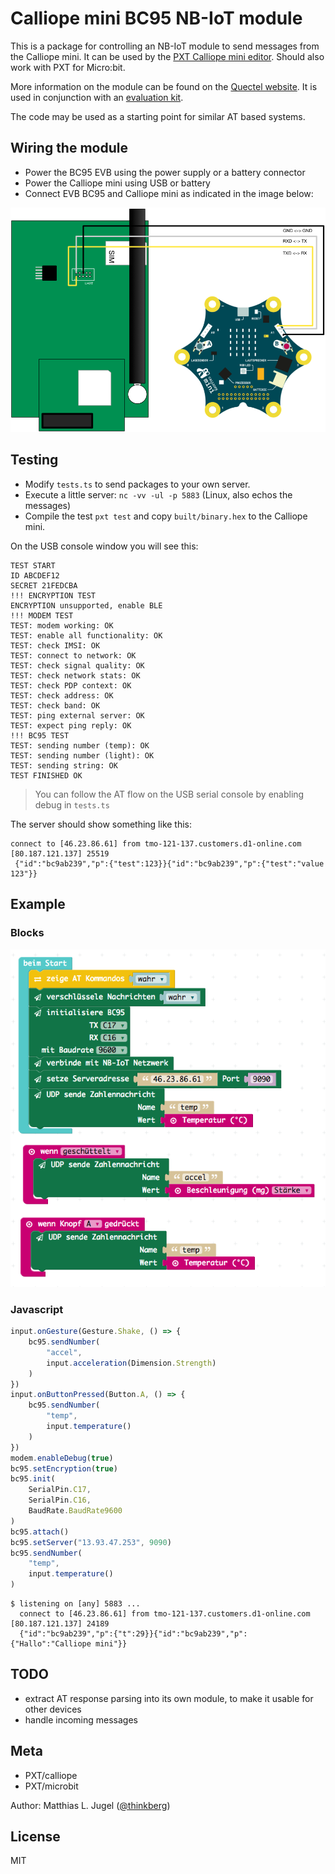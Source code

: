 # Calliope mini BC95 NB-IoT module

This is a package for controlling an NB-IoT module to send messages from the Calliope mini.
It can be used by the [PXT Calliope mini editor](https://pxt.calliope.cc/). Should also work
with PXT for Micro:bit.

More information on the module can be found on the [Quectel website](http://www.quectel.com/product/bc95.htm).
It is used in conjunction with an [evaluation kit](http://www.quectel.com/product/gsmevb.htm).

The code may be used as a starting point for similar AT based systems.

## Wiring the module

- Power the BC95 EVB using the power supply or a battery connector
- Power the Calliope mini using USB or battery
- Connect EVB BC95 and Calliope mini as indicated in the image below:

![Calliope mini - BC95 wiring](wiring.png)

## Testing

- Modify `tests.ts` to send packages to your own server.
- Execute a little server: `nc -vv -ul -p 5883` (Linux, also echos the messages) 
- Compile the test `pxt test` and copy `built/binary.hex` to the Calliope mini.

On the USB console window you will see this:

```
TEST START
ID ABCDEF12
SECRET 21FEDCBA
!!! ENCRYPTION TEST
ENCRYPTION unsupported, enable BLE
!!! MODEM TEST
TEST: modem working: OK
TEST: enable all functionality: OK
TEST: check IMSI: OK
TEST: connect to network: OK
TEST: check signal quality: OK
TEST: check network stats: OK
TEST: check PDP context: OK
TEST: check address: OK
TEST: check band: OK
TEST: ping external server: OK
TEST: expect ping reply: OK
!!! BC95 TEST
TEST: sending number (temp): OK
TEST: sending number (light): OK
TEST: sending string: OK
TEST FINISHED OK
``` 

> You can follow the AT flow on the USB serial console by enabling debug in `tests.ts`

The server should show something like this:

```
connect to [46.23.86.61] from tmo-121-137.customers.d1-online.com [80.187.121.137] 25519
 {"id":"bc9ab239","p":{"test":123}}{"id":"bc9ab239","p":{"test":"value 123"}}
```

## Example

### Blocks
![Example Code](example.png)

### Javascript

```typescript
input.onGesture(Gesture.Shake, () => {
    bc95.sendNumber(
        "accel",
        input.acceleration(Dimension.Strength)
    )
})
input.onButtonPressed(Button.A, () => {
    bc95.sendNumber(
        "temp",
        input.temperature()
    )
})
modem.enableDebug(true)
bc95.setEncryption(true)
bc95.init(
    SerialPin.C17,
    SerialPin.C16,
    BaudRate.BaudRate9600
)
bc95.attach()
bc95.setServer("13.93.47.253", 9090)
bc95.sendNumber(
    "temp",
    input.temperature()
)
```

```
$ listening on [any] 5883 ...
  connect to [46.23.86.61] from tmo-121-137.customers.d1-online.com [80.187.121.137] 24189
  {"id":"bc9ab239","p":{"t":29}}{"id":"bc9ab239","p":{"Hallo":"Calliope mini"}}

```

## TODO

- extract AT response parsing into its own module, to make it usable for other devices
- handle incoming messages

## Meta

- PXT/calliope
- PXT/microbit

Author: Matthias L. Jugel ([@thinkberg](https://twitter.com/thinkberg))

## License

MIT